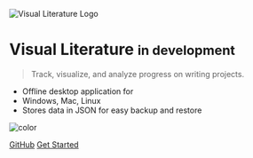 <!-- _coverpage.md -->

<!-- ANIMATED VL Logo -->
![Visual Literature Logo](_media/icon.svg)
<!-- SMALLER VISLIT Logo -->
# Visual Literature <small>in development</small>

>Track, visualize, and analyze progress on writing projects. 

- Offline desktop application for
- Windows, Mac, Linux
- Stores data in JSON for easy backup and restore

![color](#fafafa)

[GitHub](https://github.com/ste163/visual-literature)
[Get Started](#visual-literature-VISLIT)